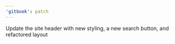 ```yaml
---
'gitbook': patch
---
```


Update the site header with new styling, a new search button, and refactored layout
